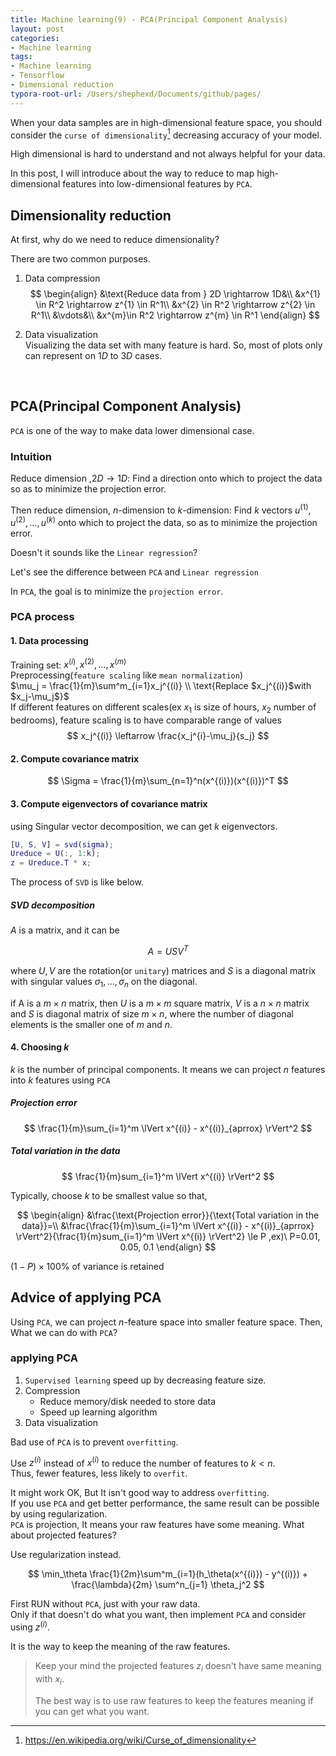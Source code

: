 ```yaml
---
title: Machine learning(9) - PCA(Principal Component Analysis)
layout: post
categories:
- Machine learning
tags:
- Machine learning
- Tensorflow
- Dimensional reduction
typora-root-url: /Users/shephexd/Documents/github/pages/
---
```




When your data samples are in high-dimensional feature space, you should consider the `curse of dimensionality`[^1] decreasing accuracy of your model.



High dimensional is hard to understand and not always helpful for your data.

In this post, I will introduce about the way to reduce to map high-dimensional features into low-dimensional features by `PCA`.



<!--more-->

## Dimensionality reduction



At first, why do we need to reduce dimensionality?

There are two common purposes.

1.  Data compression  
    $$
    \begin{align}
    &\text{Reduce data from } 2D \rightarrow 1D&\\
    &x^{1} \in R^2 \rightarrow z^{1} \in R^1\\
    &x^{2} \in R^2 \rightarrow z^{2} \in R^1\\
    &\vdots&\\
    &x^{m}\in R^2 \rightarrow z^{m} \in R^1
    \end{align}
    $$

2.  Data visualization  
    Visualizing the data set with many feature is hard. So, most of plots only can represent on $1D$ to $3D$ cases.

​    





## PCA(Principal Component Analysis) 

`PCA` is one of the way to make data lower dimensional case.



### Intuition

Reduce dimension ,$2D \rightarrow 1D$: Find a direction onto which to project the data so as to minimize the projection error.

 Then reduce dimension, $n$-dimension to $k$-dimension: Find $k$ vectors $u^{(1)}, u^{(2)}, \dots, u^{(k)}$ onto which to project the data, so as to minimize the projection error.



Doesn't it sounds like the `Linear regression`?

Let's see the difference between  `PCA` and `Linear regression`

In `PCA`, the goal is to minimize the `projection error`.





### PCA process



#### 1. Data processing



Training set: $x^{(i)}, x^{(2)}, \dots, x^{(m)}$  
Preprocessing(`feature scaling` like `mean normalization`)  
$\mu_j = \frac{1}{m}\sum^m_{i=1}x_j^{(i)} \\ \text{Replace $x_j^{(i)}$with $x_j-\mu_j$}$   
If different features on different scales(ex $x_1$ is size of hours, $x_2$ number of bedrooms), feature scaling is to have comparable range of values  
$$
x_j^{(i)} \leftarrow \frac{x_j^{i}-\mu_j}{s_j}
$$



#### 2. Compute covariance matrix


$$
\Sigma = \frac{1}{m}\sum_{n=1}^n(x^{(i)})(x^{(i)})^T
$$


#### 3. Compute eigenvectors of covariance matrix 

using Singular vector decomposition, we can get $k$ eigenvectors.



```matlab
[U, S, V] = svd(sigma);
Ureduce = U(:, 1:k);
z = Ureduce.T * x;
```



The process of `SVD` is like below.



##### SVD decomposition

$A$ is a matrix, and it can be


$$
A = USV^T
$$


where $U, V$ are the rotation(or `unitary`) matrices and $S$ is a diagonal matrix with singular values $\sigma_1,\dots, \sigma_n$ on the diagonal.

if A is a $m \times n$ matrix, then $U$ is a $m \times m$ square matrix, $V$ is a $n \times n$ matrix and $S$ is  diagonal matrix of size $m \times n$, where the number of diagonal elements is the smaller one of $m$ and $n$.



#### 4. Choosing $k$ 

$k$ is the number of principal components. It means we can project $n$ features into $k$ features using `PCA`



##### Projection error


$$
\frac{1}{m}\sum_{i=1}^m \lVert x^{(i)} - x^{(i)}_{aprrox} \rVert^2
$$


##### Total variation in the data


$$
\frac{1}{m}sum_{i=1}^m \lVert x^{(i)} \rVert^2
$$


Typically, choose $k$ to be smallest value so that, 


$$
\begin{align}
&\frac{\text{Projection error}}{\text{Total variation in the data}}=\\
&\frac{\frac{1}{m}\sum_{i=1}^m \lVert x^{(i)} - x^{(i)}_{aprrox} \rVert^2}{\frac{1}{m}sum_{i=1}^m \lVert x^{(i)} \rVert^2} \le P
,ex)\ P=0.01, 0.05, 0.1
\end{align}
$$


$(1-P) \times 100\%$ of variance is retained





## Advice of applying PCA

Using `PCA`, we can project $n$-feature space into smaller feature space. Then, What we can do with `PCA`?



### applying PCA



1.  `Supervised learning` speed up by decreasing feature size.
2.  Compression
    -   Reduce memory/disk needed to store data
    -   Speed up learning algorithm
3.  Data visualization



Bad use of `PCA` is to prevent `overfitting`.

Use $z^{(i)}$ instead of $x^{(i)}$ to reduce the number of features to $k \lt n$.  
Thus, fewer features, less likely to `overfit`.



It might work OK, But It isn't good way to address `overfitting`.  
If you use `PCA` and get better performance, the same result can be possible by using regularization.  
`PCA` is projection, It means your raw features have some meaning. What about projected features?

Use regularization instead.


$$
\min_\theta \frac{1}{2m}\sum^m_{i=1}(h_\theta(x^{(i)}) - y^{(i)}) + \frac{\lambda}{2m} \sum^n_{j=1} \theta_j^2
$$


First RUN without `PCA`, just with your raw data.  
Only if that doesn't do what you want, then implement `PCA` and consider using $z^{(i)}$.

It is the way to keep the meaning of the raw features.



>    Keep your mind the projected features $z_i$ doesn't have same meaning with $x_i$.
>
>   The best way is to use raw features to keep the features meaning if you can get what you want.





[^1]: https://en.wikipedia.org/wiki/Curse_of_dimensionality

